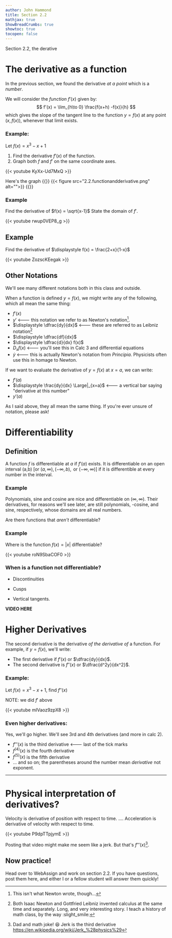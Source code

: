 ```yaml
---
author: John Hammond
title: Section 2.2
mathjax: true
ShowBreadCrumbs: true
showtoc: true
tocopen: false
---
```


Section 2.2, the derative 

<!--more-->

# The derivative as a function

In the previous section, we found the derivative *at a point* which is a *number*.

We will consider the *function* $f'(x)$ given by:
$$
f'(x) = \lim_{h\to 0} \frac{f(x+h) -f(x)}{h}
$$
which gives the slope of the tangent line to the function $y=f(x)$ at any point $(x, f(x))$, whenever that limit exists.


### Example: 
Let $f(x) = x^3 - x + 1$
1. Find the derivative $f'(x)$ of the function.
2. Graph both $f$ and $f'$ on the same coordinate axes.

{{< youtube KyXx-Ud7MxQ >}}

Here's the graph
{{<spoiler>}}
{{< figure src="2.2.functionandderivative.png" alt="">}}
{{</spoiler>}}

### Example
Find the derivative  of $f(x) = \sqrt{x-1}$ State the domain of $f'$. 

{{< youtube rwup0VEP8_g >}}

## Example
Find the derivative of $\displaystyle f(x) = \frac{2+x}{1-x}$

{{< youtube ZozscKEegak >}}

## Other Notations

We'll see many different notations both in this class and outside. 

When a function is defined $y=f(x)$, we might write any of the following, which all mean the same thing: 

* $f'(x)$
* $y'$     <--- this notation we refer to as Newton's notation[^0].
* $\displaystyle \dfrac{dy}{dx}$ <--- these are referred to as Leibniz notation[^1]
* $\displaystyle \dfrac{df}{dx}$
* $\displaystyle \dfrac{d}{dx} f(x)$
* $\displaystyle D_x f(x)$   <--- you'll see this in Calc 3 and differential equations
* $\dot{y}$  <---  this is actually Newton's notation from *Principia*. Physicists often use this in homage to Newton.


If we want to evaluate the derivative of $y=f(x)$ at $x=a$,  we can write:
* $f'(a)$
* $\displaystyle \frac{dy}{dx} \Large|_{x=a}$    <--- a vertical bar saying "derivative at this number"
* $y'(a)$



As I said above, they all mean the same thing. If you're ever unsure of notation, please ask!



# Differentiability

## Definition
A function $f$ is differentiable at $a$ if $f'(a)$ exists. It is differentiable on an open interval (a,b)   [or $(a, \infty), (-\infty, b), \text{ or } (-\infty, \infty)$] if it is differentible at every number in the interval.

### Example
Polynomials, sine and cosine are nice and differentiable on $(\infty, \infty)$. Their derivatives, for reasons we'll see later, are still polynomials, -cosine, and sine, respectively, whose domains are all real numbers. 

Are there functions that *aren't* differentiable? 

### Example
Where is the function $f(x) = |x|$ differentiable? 

{{< youtube roN9SbaCOF0 >}}


### When is a function not differentiable?

- Discontinuities

- Cusps

- Vertical tangents.

**VIDEO HERE**

# Higher Derivatives

The second derivative is the derivative *of the derivative of* a function.    For example, if $y=f(x)$, we'll write:

* The first derivative if $f'(x)$ or $\dfrac{dy}{dx}$.
* The second derivative is $f''(x)$ or $\dfrac{d^2y}{dx^2}$.

### Example:
Let $f(x) = x^3 - x + 1$, find $f''(x)$   

NOTE: we did $f'$ above

{{< youtube mIVaoz9zpX8 >}}


### Even higher derivatives: 

Yes, we'll go higher. We'll see 3rd and 4th derivatives (and more in calc 2). 

* $f'''(x)$ is the third derivative  <--- last of the tick marks
* $f^{(4)}(x)$ is the fourth derivative 
* $f^{(5)}(x)$ is the fifth derivative 
* ... and so on; the parentheses around the number mean *derivative* not exponent.

-----

# Physical interpretation of derivatives? 

Velocity is derivative of position with respect to time.
....
Acceleration is derivative of velocity with respect to time.

{{< youtube P9dpTTpjymE >}}

Posting that video might make me seem like a jerk. But that's $f'''(x)$[^2]. 


##  Now practice!

Head over to WebAssign and work on section 2.2. If you have questions, post them here, and either I or a fellow student will answer them quickly!

[^0]: This isn't what Newton wrote, though...
[^1]: Both Isaac Newton and Gottfried Leibniz invented calculus at the same time and separately. Long, and very interesting story. I teach a history of math class, by the way :slight_smile: 
[^2]: Dad and math joke! :laughing:  Jerk is the third derivative https://en.wikipedia.org/wiki/Jerk_%28physics%29
